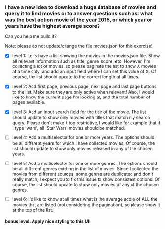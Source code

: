 ### I have a new idea to download a huge database of movies and query it to find movies or to answer questions such as: what was the best action movie of the year 2015, or which year or years have the highest average score?

Can you help me build it?

Note: please do not update/change the file movies.json for this exercise!

- [x] level 1: Let's have a list showing the movies in the movies.json file. Show all relevant information such as title, genre, score, etc. However, I'm collecting a lot of movies, so please paginate the list to show X movies at a time only, and add an input field where I can set this value of X. Of course, the list should update to the correct length at all times.

- [x] level 2: Add first page, previous page, next page and last page buttons to the list. Make sure they are only active when relevant! Also, I would like to know the current page I'm looking at, and the total number of pages available.

- [x] level 3: Add an input search field for the title of the movie. The list should update to show only movies with titles that match my search query. Please don't make it too restrictive, I would like for example that if I type 'wars', all 'Star Wars' movies should be matched.

- [ ] level 4: Add a multiselector for one or more years. The options should be all different years for which I have collected movies. Of course, the list should update to show only movies released in any of the chosen years.

- [ ] level 5: Add a multiselector for one or more genres. The options should be all different genres existing in the list of movies. Since I collected the movies from different sources, some genres are duplicated and don't really match, I expect you to fix this issue to show consistent options. Of course, the list should update to show only movies of any of the chosen genres.

- [ ] level 6: I'd like to know at all times what is the average score of ALL the movies that are listed (not considering the pagination), so please show it at the top of the list.


#### bonus level: Apply nice styling to this UI!